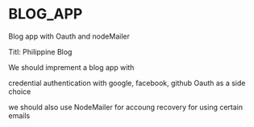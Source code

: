# BLOG_APP
Blog app with Oauth and nodeMailer

Titl: Philippine Blog

We should imprement a blog app with

credential authentication with google, facebook, github Oauth as a side choice

we should also use NodeMailer for accoung recovery for using certain emails


